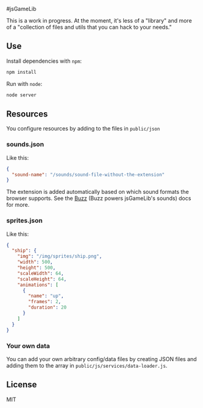 #jsGameLib

This is a work in progress. At the moment, it's less of a "library" and more of a "collection of files and utils that you can hack to your needs."

## Use
Install dependencies with `npm`:

```bash
npm install
```

Run with `node`:

```bash
node server
```

## Resources
You configure resources by adding to the files in `public/json`

### sounds.json
Like this:

```json
{
  "sound-name": "/sounds/sound-file-without-the-extension"
}
```

The extension is added automatically based on which sound formats the browser supports. See the [Buzz](http://buzz.jaysalvat.com/) (Buzz powers jsGameLib's sounds) docs for more.

### sprites.json
Like this:

```json
{
  "ship": {
    "img": "/img/sprites/ship.png",
    "width": 500,
    "height": 500,
    "scaleWidth": 64,
    "scaleHeight": 64,
    "animations": [
      {
        "name": "up",
        "frames": 2,
        "duration": 20
      }
    ]
  }
}
```

### Your own data
You can add your own arbitrary config/data files by creating JSON files and adding them to the array in `public/js/services/data-loader.js`.

## License
MIT
